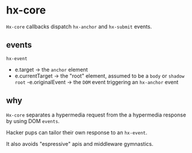 # hx-core

`Hx-core` callbacks dispatch `hx-anchor` and `hx-submit` events.

## events

`hx-event`
- e.target -> the `anchor` element
- e.currentTarget -> the "root" element, assumed to be a `body` or `shadow root`
-e.originalEvent -> the `DOM` event triggering an `hx-anchor` event

## why

`Hx-core` separates a hypermedia request from the a hypermedia response by using DOM `events`.

Hacker pups can tailor their own response to an `hx-event`.

It also avoids "espressive" apis and middleware gymnastics.

